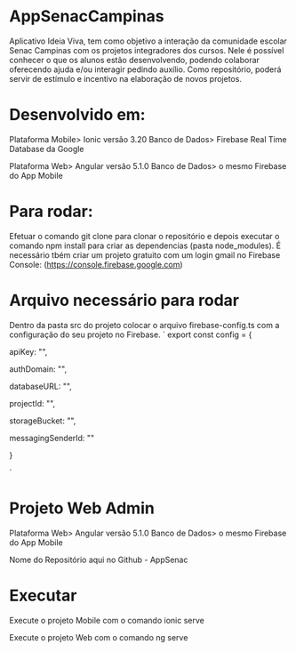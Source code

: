 # AppSenacCampinas

Aplicativo Ideia Viva, tem como objetivo a interação da comunidade escolar Senac Campinas com os projetos integradores dos cursos.
Nele é possível conhecer o que os alunos estão desenvolvendo, podendo colaborar oferecendo ajuda e/ou interagir pedindo auxílio.
Como repositório, poderá servir de estímulo e incentivo na elaboração de novos projetos.

# Desenvolvido em:
Plataforma Mobile> Ionic versão 3.20
Banco de Dados> Firebase Real Time Database da Google

Plataforma Web> Angular versão 5.1.0
Banco de Dados> o mesmo Firebase do App Mobile

# Para rodar:
Efetuar o comando git clone para clonar o repositório e depois executar o comando npm install para criar as dependencias (pasta node_modules).
É necessário tbém criar um projeto gratuito com um login gmail no Firebase Console:
(https://console.firebase.google.com)

# Arquivo necessário para rodar
Dentro da pasta src do projeto colocar o arquivo firebase-config.ts com a configuração do seu projeto no Firebase.
`
export const config = {

  apiKey: "",
  
  authDomain: "",
  
  databaseURL: "",
  
  projectId: "",
  
  storageBucket: "",
  
  messagingSenderId: ""
  
  }
  
  
`
# Projeto Web Admin
Plataforma Web> Angular versão 5.1.0
Banco de Dados> o mesmo Firebase do App Mobile

Nome do Repositório aqui no Github - AppSenac

# Executar
Execute o projeto Mobile com o comando ionic serve

Execute o projeto Web com o comando ng serve


